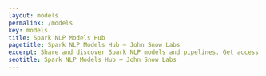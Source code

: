 ```yaml
---
layout: models
permalink: /models
key: models
title: Spark NLP Models Hub
pagetitle: Spark NLP Models Hub – John Snow Labs
excerpt: Share and discover Spark NLP models and pipelines. Get access to 7000+ pre-trained models and 2000+ pipelines right out of the box. John Snow labs.
seotitle: Spark NLP Models Hub – John Snow Labs
---
```

